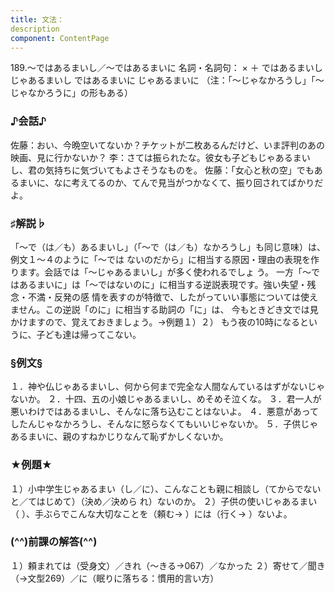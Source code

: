 ```yaml
---
title: 文法：
description
component: ContentPage
---
```



189.～ではあるまいし／～ではあるまいに
名詞・名詞句： × ＋ ではあるまいし じゃあるまいし ではあるまいに じゃあるまいに
（注：「～じゃなかろうし」「～じゃなかろうに」の形もある）
### ♪会話♪
佐藤：おい、今晩空いてないか？チケットが二枚あるんだけど、いま評判のあの映画、見に行かないか？
李：さては振られたな。彼女も子どもじゃあるまいし、君の気持ちに気づいてもよさそうなものを。
佐藤：「女心と秋の空」でもあるまいに、なに考えてるのか、てんで見当がつかなくて、振り回されてばかりだよ。
### ♯解説♭
「～で（は／も）あるまいし」（「～で（は／も）なかろうし」も同じ意味）は、例文１～４のように「～では ないのだから」に相当する原因・理由の表現を作ります。会話では「～じゃあるまいし」が多く使われるでしょ う。
一方「～ではあるまいに」は「～ではないのに」に相当する逆説表現です。強い失望・残念・不満・反発の感 情を表すのが特徴で、したがっていい事態については使えません。この逆説「のに」に相当する助詞の「に」は、 今もときどき文では見かけますので、覚えておきましょう。→例題１）２）
もう夜の10時になるというに、子ども達は帰ってこない。
### §例文§
１．神や仏じゃあるまいし、何から何まで完全な人間なんているはずがないじゃないか。
２．十四、五の小娘じゃあるまいし、めそめそ泣くな。
３．君一人が悪いわけではあるまいし、そんなに落ち込むことはないよ。
４．悪意があってしたんじゃなかろうし、そんなに怒らなくてもいいじゃないか。
５．子供じゃあるまいに、親のすねかじりなんて恥ずかしくないか。
### ★例題★
１）小中学生じゃあるまい（し／に）、こんなことも親に相談し（てからでないと／てはじめて）（決め／決めら れ）ないのか。
２）子供の使いじゃあるまい（ ）、手ぶらでこんな大切なことを（頼む→ ）には（行く→ ）ないよ。
### (^^)前課の解答(^^)
１）頼まれては（受身文）／きれ（～きる→067）／なかった
２）寄せて／聞き（→文型269）／に（眠りに落ちる：慣用的言い方）
